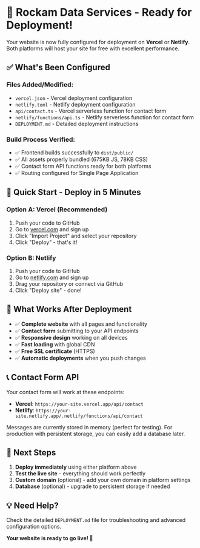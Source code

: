 # 🚀 Rockam Data Services - Ready for Deployment!

Your website is now fully configured for deployment on **Vercel** or **Netlify**. Both platforms will host your site for free with excellent performance.

## ✅ What's Been Configured

### Files Added/Modified:
- `vercel.json` - Vercel deployment configuration
- `netlify.toml` - Netlify deployment configuration  
- `api/contact.ts` - Vercel serverless function for contact form
- `netlify/functions/api.ts` - Netlify serverless function for contact form
- `DEPLOYMENT.md` - Detailed deployment instructions

### Build Process Verified:
- ✅ Frontend builds successfully to `dist/public/`
- ✅ All assets properly bundled (675KB JS, 78KB CSS)
- ✅ Contact form API functions ready for both platforms
- ✅ Routing configured for Single Page Application

## 🚀 Quick Start - Deploy in 5 Minutes

### Option A: Vercel (Recommended)
1. Push your code to GitHub
2. Go to [vercel.com](https://vercel.com) and sign up
3. Click "Import Project" and select your repository  
4. Click "Deploy" - that's it!

### Option B: Netlify
1. Push your code to GitHub
2. Go to [netlify.com](https://netlify.com) and sign up
3. Drag your repository or connect via GitHub
4. Click "Deploy site" - done!

## 🔧 What Works After Deployment

- ✅ **Complete website** with all pages and functionality
- ✅ **Contact form** submitting to your API endpoints
- ✅ **Responsive design** working on all devices
- ✅ **Fast loading** with global CDN
- ✅ **Free SSL certificate** (HTTPS)
- ✅ **Automatic deployments** when you push changes

## 📞 Contact Form API

Your contact form will work at these endpoints:
- **Vercel**: `https://your-site.vercel.app/api/contact`
- **Netlify**: `https://your-site.netlify.app/.netlify/functions/api/contact`

Messages are currently stored in memory (perfect for testing). For production with persistent storage, you can easily add a database later.

## 🎯 Next Steps

1. **Deploy immediately** using either platform above
2. **Test the live site** - everything should work perfectly
3. **Custom domain** (optional) - add your own domain in platform settings
4. **Database** (optional) - upgrade to persistent storage if needed

## 💡 Need Help?

Check the detailed `DEPLOYMENT.md` file for troubleshooting and advanced configuration options.

**Your website is ready to go live! 🎉**